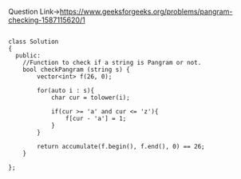Question Link->https://www.geeksforgeeks.org/problems/pangram-checking-1587115620/1


````C+++

class Solution
{
  public:
    //Function to check if a string is Pangram or not.
    bool checkPangram (string s) {
        vector<int> f(26, 0);
        
        for(auto i : s){
            char cur = tolower(i);
            
            if(cur >= 'a' and cur <= 'z'){
                f[cur - 'a'] = 1;
            }
        }
            
        return accumulate(f.begin(), f.end(), 0) == 26;
    }

};

````
